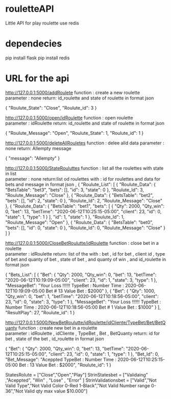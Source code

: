 # rouletteAPI
Little API for play roulette use redis 

# dependecies 
 pip install flask
 pip install redis

# URL for the api 

http://127.0.0.1:5000/addRoulete
function : create a new roulette  
parameter : none 
return:   id_roulette and state of roulette   in format json  

{
  "Roulute_State": "Close", 
  "Roulute_id": 3
}

http://127.0.0.1:5000/open/idRoulette
function : open roulette  
parameter : idRoulette
return:   id_roulette and state of roulette   in format json  

{
  "Roulute_Message": "Open", 
  "Roulute_State": 1, 
  "Roulute_id": 1
}

http://127.0.0.1:5000/deleteAllRouletes
function : delee alld data 
parameter : none
return: Allempty message 

{
  "message": "Allempty"
}


http://127.0.0.1:5000/StateRouluttes
function : list all the roulettes with state in list  
parameter : none
return:list od roulettes  with :  id for roulettes and  data for bets and message  in format json ,
{
  "Roulute_List": [
    {
      "Roulute_Data": {
        "BetsTable": "bet3", 
        "bets": [], 
        "id": 3, 
        "state": 0
      }, 
      "Roulute_Id": 3, 
      "Roulute_Message": "Close"
    }, 
    {
      "Roulute_Data": {
        "BetsTable": "bet2", 
        "bets": [], 
        "id": 2, 
        "state": 0
      }, 
      "Roulute_Id": 2, 
      "Roulute_Message": "Close"
    }, 
    {
      "Roulute_Data": {
        "BetsTable": "bet1", 
        "bets": [
          {
            "Qty": 2000, 
            "Qty_win": 0, 
            "bet": 13, 
            "betTime": "2020-06-12T10:25:15-05:00", 
            "client": 23, 
            "id": 0, 
            "state": 1, 
            "type": 1
          }
        ], 
        "id": 1, 
        "state": 1
      }, 
      "Roulute_Id": 1, 
      "Roulute_Message": "Open"
    }, 
    {
      "Roulute_Data": {
        "BetsTable": "bet0", 
        "bets": [], 
        "id": 0, 
        "state": 0
      }, 
      "Roulute_Id": 0, 
      "Roulute_Message": "Close"
    }
  ]
}

http://127.0.0.1:5000/CloseBetRoulutte/idRoulette
function : close bet in a roulette  
parameter : idRoulette
return: list of the   with : bet , id for bet  , client id , type of bet and quanty of bet  , state of bet , and quanty of win  , and  id_roulette  in format json  

{
  "Bets_List": [
    {
      "Bet": {
        "Qty": 2000, 
        "Qty_win": 0, 
        "bet": 13, 
        "betTime": "2020-06-12T10:19:09-05:00", 
        "client": 23, 
        "id": 1, 
        "state": 3, 
        "type": 1
      }, 
      "MessageBet": "Your Loss !!!!!!  TypeBet : Number Time : 2020-06-12T10:19:09-05:00 Bet # 13 Value Bet : $2000"
    }, 
    {
      "Bet": {
        "Qty": 1000, 
        "Qty_win": 0, 
        "bet": 1, 
        "betTime": "2020-06-12T10:18:56-05:00", 
        "client": 23, 
        "id": 0, 
        "state": 3, 
        "type": 1
      }, 
      "MessageBet": "Your Loss !!!!!!  TypeBet : Number Time : 2020-06-12T10:18:56-05:00 Bet # 1 Value Bet : $1000"
    }
  ], 
  "ResultPlay": 27, 
  "Roulute_id": 1
}


http://127.0.0.1:5000/NewBetRoulutte/idRoulette/idCliente/TypeBet/Bet/BetQuanty
function : create new bet in a roulette  
parameter : idRoulette , idCliente , TypeBet , Bet , BetQuanty
return:   id for bet ,  state of the bet , id_roulette  in format json  

{
  "Bet": {
    "Qty": 2000, 
    "Qty_win": 0, 
    "bet": 13, 
    "betTime": "2020-06-12T10:25:15-05:00", 
    "client": 23, 
    "id": 0, 
    "state": 1, 
    "type": 1
  }, 
  "Bet_Id": 0, 
  "Bet_Message": "Aceppted  TypeBet : Number Time : 2020-06-12T10:25:15-05:00 Bet : 13 Value Bet : $2000", 
  "Roulute_id": 1
}


StatesRolute = ["Close","Open","Play"]
StrinStatesbet = ["Validaing" ,"Aceppted", "Win" , "Lose" , "Error"  ]
StrinValidationsbet = ["Valid","Not Valid Type","Not Valid Color 0-Red 1-Black","Not Valid Number range 0-36","Not Valid qty max value $10.000"]
